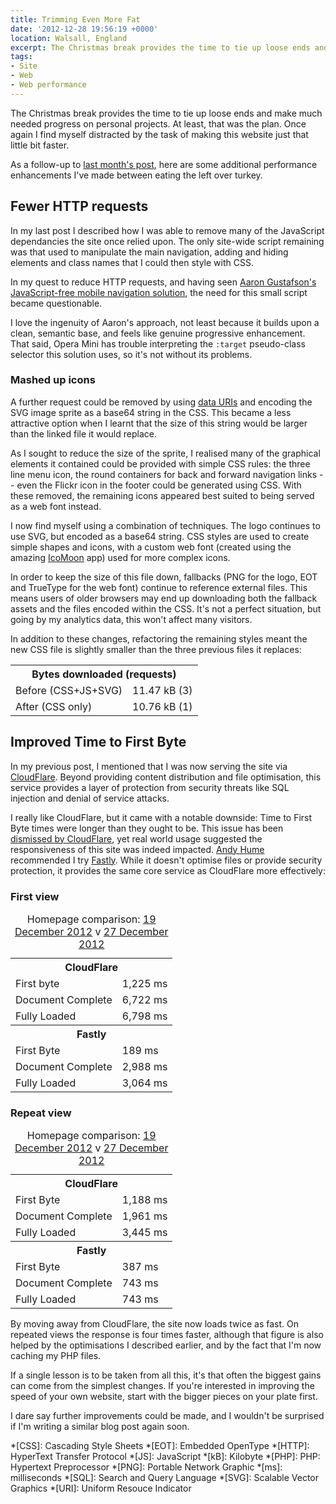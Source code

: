 ```yaml
---
title: Trimming Even More Fat
date: '2012-12-28 19:56:19 +0000'
location: Walsall, England
excerpt: The Christmas break provides the time to tie up loose ends and make much needed progress on personal projects. At least, that was the plan. Once again I find myself distracted by the task of making this website just that little bit faster.
tags:
- Site
- Web
- Web performance
---
```

The Christmas break provides the time to tie up loose ends and make much needed progress on personal projects. At least, that was the plan. Once again I find myself distracted by the task of making this website just that little bit faster.

As a follow-up to [last month's post][1], here are some additional performance enhancements I've made between eating the left over turkey.

## Fewer HTTP requests

In my last post I described how I was able to remove many of the JavaScript dependancies the site once relied upon. The only site-wide script remaining was that used to manipulate the main navigation, adding and hiding elements and class names that I could then style with CSS.

In my quest to reduce HTTP requests, and having seen [Aaron Gustafson's JavaScript-free mobile navigation solution][2], the need for this small script became questionable.

I love the ingenuity of Aaron's approach, not least because it builds upon a clean, semantic base, and feels like genuine progressive enhancement. That said, Opera Mini has trouble interpreting the `:target` pseudo-class selector this solution uses, so it's not without its problems.

### Mashed up icons

A further request could be removed by using [data URIs][3] and encoding the SVG image sprite as a base64 string in the CSS. This became a less attractive option when I learnt that the size of this string would be larger than the linked file it would replace.

As I sought to reduce the size of the sprite, I realised many of the graphical elements it contained could be provided with simple CSS rules: the three line menu icon, the round containers for back and forward navigation links -- even the Flickr icon in the footer could be generated using CSS. With these removed, the remaining icons appeared best suited to being served as a web font instead.

I now find myself using a combination of techniques. The logo continues to use SVG, but encoded as a base64 string. CSS styles are used to create simple shapes and icons, with a custom web font (created using the amazing [IcoMoon][4] app) used for more complex icons.

In order to keep the size of this file down, fallbacks (PNG for the logo, EOT and TrueType for the web font) continue to reference external files. This means users of older browsers may end up downloading both the fallback assets and the files encoded within the CSS. It's not a perfect situation, but going by my analytics data, this won't affect many visitors.

In addition to these changes, refactoring the remaining styles meant the new CSS file is slightly smaller than the three previous files it replaces:

<table class="c-chart c-chart--hbar">
  <tbody>
    <tr>
      <th colspan="2">Bytes downloaded (requests)</th>
    </tr>
    <tr>
      <td class="c-chart__abel">Before (CSS+JS+SVG)</td>
      <td class="c-chart__value"><span class="c-chart__value--percent" style="width:100%;">11.47 kB  (3)</span></td>
    </tr>
    <tr>
      <td class="c-chart__label">After (CSS only)</td>
      <td class="c-chart__value"><span class="c-chart__value--percent" style="width:93.80%;">10.76 kB  (1)</span></td>
    </tr>
  </tbody>
</table>

## Improved Time to First Byte

In my previous post, I mentioned that I was now serving the site via [CloudFlare][5]. Beyond providing content distribution and file optimisation, this service provides a layer of protection from security threats like SQL injection and denial of service attacks.

I really like CloudFlare, but it came with a notable downside: Time to First Byte times were longer than they ought to be. This issue has been [dismissed by CloudFlare][6], yet real world usage suggested the responsiveness of this site was indeed impacted. [Andy Hume][7] recommended I try [Fastly][8]. While it doesn't optimise files or provide security protection, it provides the same core service as CloudFlare more effectively:

### First view

<table class="c-chart c-chart--hbar">
  <caption>Homepage comparison: <a href="http://webpagetest.org/result/121219_DH_DDQ/">19 December 2012</a> v <a href="http://webpagetest.org/result/121227_BD_GR8/">27 December 2012</a></caption>
  <tbody>
    <tr>
      <th colspan="2">CloudFlare</th>
    </tr>
    <tr>
      <td class="c-chart__label">First byte</td>
      <td class="c-chart__value"><span class="c-chart__value--percent" style="width:12.25%;">1,225 ms</span></td>
    </tr>
    <tr>
      <td class="c-chart__label">Document Complete</td>
      <td class="c-chart__value"><span class="c-chart__value--percent" style="width:67.22%;">6,722 ms</span></td>
    </tr>
    <tr>
      <td class="c-chart__label">Fully Loaded</td>
      <td class="c-chart__value"><span class="c-chart__value--percent" style="width:67.98%;">6,798 ms</span></td>
    </tr>
  </tbody>
  <tbody>
    <tr>
      <th colspan="2">Fastly</th>
    </tr>
    <tr>
      <td class="c-chart__label">First Byte</td>
      <td class="c-chart__value"><span class="c-chart__value--percent" style="width:1.89%;">189 ms</span></td>
    </tr>
    <tr>
      <td class="c-chart__label">Document Complete</td>
      <td class="c-chart__value"><span class="c-chart__value--percent" style="width:29.88%;">2,988 ms</span></td>
    </tr>
    <tr>
      <td class="c-chart__label">Fully Loaded</td>
      <td class="c-chart__value"><span class="c-chart__value--percent" style="width:30.64%;">3,064 ms</span></td>
    </tr>
  </tbody>
</table>

### Repeat view

<table class="c-chart c-chart--hbar">
  <caption>Homepage comparison: <a href="http://webpagetest.org/result/121219_DH_DDQ/">19 December 2012</a> v <a href="http://webpagetest.org/result/121227_BD_GR8/">27 December 2012</a></caption>
  <tbody>
    <tr>
      <th colspan="2">CloudFlare</th>
    </tr>
    <tr>
      <td class="c-chart__label">First Byte</td>
      <td class="c-chart__value"><span class="c-chart__value--percent" style="width:11.88%;">1,188 ms</span></td>
    </tr>
    <tr>
      <td class="c-chart__label">Document Complete</td>
      <td class="c-chart__value"><span class="c-chart__value--percent" style="width:19.61%;">1,961 ms</span></td>
    </tr>
    <tr>
      <td class="c-chart__label">Fully Loaded</td>
      <td class="c-chart__value"><span class="c-chart__value--percent" style="width:34.45%;">3,445 ms</span></td>
    </tr>
  </tbody>
  <tbody>
    <tr>
      <th colspan="2">Fastly</th>
    </tr>
    <tr>
      <td class="c-chart__label">First Byte</td>
      <td class="c-chart__value"><span class="c-chart__value--percent" style="width:3.87%;">387 ms</span></td>
    </tr>
    <tr>
      <td class="c-chart__label">Document Complete</td>
      <td class="c-chart__value"><span class="c-chart__value--percent" style="width:7.43%;">743 ms</span></td>
    </tr>
    <tr>
      <td class="c-chart__label">Fully Loaded</td>
      <td class="c-chart__value"><span class="c-chart__value--percent" style="width:7.43%;">743 ms</span></td>
    </tr>
  </tbody>
</table>

By moving away from CloudFlare, the site now loads twice as fast. On repeated views the response is four times faster, although that figure is also helped by the optimisations I described earlier, and by the fact that I'm now caching my PHP files.

If a single lesson is to be taken from all this, it's that often the biggest gains can come from the simplest changes. If you're interested in improving the speed of your own website, start with the bigger pieces on your plate first.

I dare say further improvements could be made, and I wouldn't be surprised if I'm writing a similar blog post again soon.

[1]: /2012/11/trimming_the_fat/
[2]: http://www.netmagazine.com/tutorials/build-smart-mobile-navigation-without-hacks
[3]: http://css-tricks.com/data-uris/
[4]: http://icomoon.io/#app-features
[5]: http://cloudflare.com/
[6]: http://blog.cloudflare.com/ttfb-time-to-first-byte-considered-meaningles
[7]: http://andyhume.net
[8]: http://www.fastly.com

*[CSS]: Cascading Style Sheets
*[EOT]: Embedded OpenType
*[HTTP]: HyperText Transfer Protocol
*[JS]: JavaScript
*[kB]: Kilobyte
*[PHP]: PHP: Hypertext Preprocessor
*[PNG]: Portable Network Graphic
*[ms]: milliseconds
*[SQL]: Search and Query Language
*[SVG]: Scalable Vector Graphics
*[URI]: Uniform Resouce Indicator
